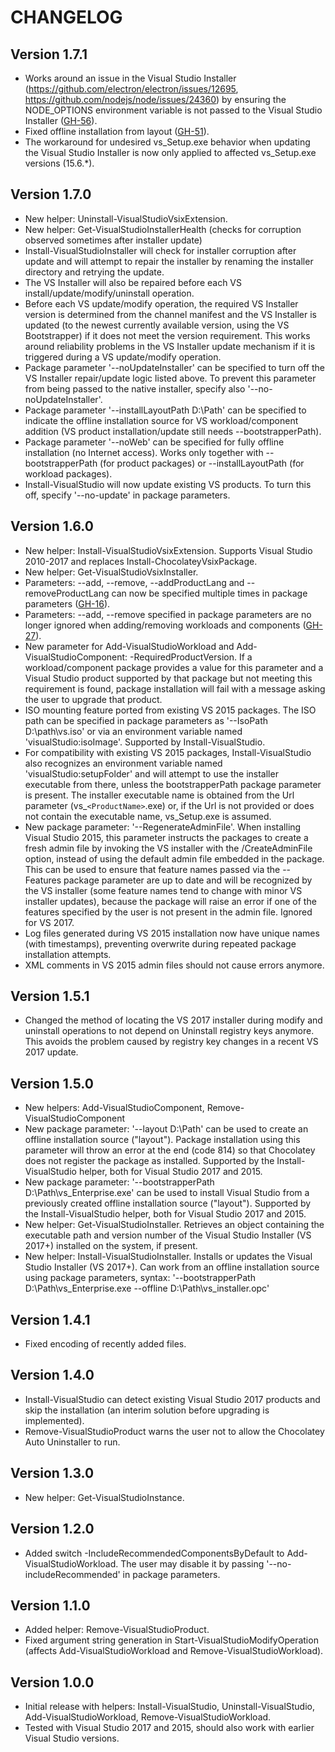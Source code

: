 ﻿# CHANGELOG

## Version 1.7.1

- Works around an issue in the Visual Studio Installer (https://github.com/electron/electron/issues/12695, https://github.com/nodejs/node/issues/24360) by ensuring the NODE_OPTIONS environment variable is not passed to the Visual Studio Installer ([GH-56](https://github.com/jberezanski/ChocolateyPackages/pull/56)).
- Fixed offline installation from layout ([GH-51](https://github.com/jberezanski/ChocolateyPackages/issues/51)).
- The workaround for undesired vs_Setup.exe behavior when updating the Visual Studio Installer is now only applied to affected vs_Setup.exe versions (15.6.*).

## Version 1.7.0

- New helper: Uninstall-VisualStudioVsixExtension.
- New helper: Get-VisualStudioInstallerHealth (checks for corruption observed sometimes after installer update)
- Install-VisualStudioInstaller will check for installer corruption after update and will attempt to repair the installer by renaming the installer directory and retrying the update.
- The VS Installer will also be repaired before each VS install/update/modify/uninstall operation.
- Before each VS update/modify operation, the required VS Installer version is determined from the channel manifest and the VS Installer is updated (to the newest currently available version, using the VS Bootstrapper) if it does not meet the version requirement. This works around reliability problems in the VS Installer update mechanism if it is triggered during a VS update/modify operation.
- Package parameter '--noUpdateInstaller' can be specified to turn off the VS Installer repair/update logic listed above. To prevent this parameter from being passed to the native installer, specify also '--no-noUpdateInstaller'.
- Package parameter '--installLayoutPath D:\Path' can be specified to indicate the offline installation source for VS workload/component addition (VS product installation/update still needs --bootstrapperPath).
- Package parameter '--noWeb' can be specified for fully offline installation (no Internet access). Works only together with --bootstrapperPath (for product packages) or --installLayoutPath (for workload packages).
- Install-VisualStudio will now update existing VS products. To turn this off, specify '--no-update' in package parameters.

## Version 1.6.0

- New helper: Install-VisualStudioVsixExtension. Supports Visual Studio 2010-2017 and replaces Install-ChocolateyVsixPackage.
- New helper: Get-VisualStudioVsixInstaller.
- Parameters: --add, --remove, --addProductLang and --removeProductLang can now be specified multiple times in package parameters ([GH-16](https://github.com/jberezanski/ChocolateyPackages/issues/16)).
- Parameters: --add, --remove specified in package parameters are no longer ignored when adding/removing workloads and components ([GH-27](https://github.com/jberezanski/ChocolateyPackages/issues/27)).
- New parameter for Add-VisualStudioWorkload and Add-VisualStudioComponent: -RequiredProductVersion. If a workload/component package provides a value for this parameter and a Visual Studio product supported by that package but not meeting this requirement is found, package installation will fail with a message asking the user to upgrade that product.
- ISO mounting feature ported from existing VS 2015 packages. The ISO path can be specified in package parameters as '--IsoPath D:\path\vs.iso' or via an environment variable named 'visualStudio:isoImage'.
 Supported by Install-VisualStudio.
- For compatibility with existing VS 2015 packages, Install-VisualStudio also recognizes an environment variable named 'visualStudio:setupFolder' and will attempt to use the installer executable from there, unless the bootstrapperPath package parameter is present. The installer executable name is obtained from the Url parameter (vs_`<ProductName>`.exe) or, if the Url is not provided or does not contain the executable name, vs_Setup.exe is assumed.
- New package parameter: '--RegenerateAdminFile'. When installing Visual Studio 2015, this parameter instructs the packages to create a fresh admin file by invoking the VS installer with the /CreateAdminFile option, instead of using the default admin file embedded in the package. This can be used to ensure that feature names passed via the --Features package parameter are up to date and will be recognized by the VS installer (some feature names tend to change with minor VS installer updates), because the package will raise an error if one of the features specified by the user is not present in the admin file. Ignored for VS 2017.
- Log files generated during VS 2015 installation now have unique names (with timestamps), preventing overwrite during repeated package installation attempts.
- XML comments in VS 2015 admin files should not cause errors anymore.

## Version 1.5.1

- Changed the method of locating the VS 2017 installer during modify and uninstall operations to not depend on Uninstall registry
  keys anymore. This avoids the problem caused by registry key changes in a recent VS 2017 update.

## Version 1.5.0

- New helpers: Add-VisualStudioComponent, Remove-VisualStudioComponent
- New package parameter: '--layout D:\Path' can be used to create an offline installation source ("layout").
  Package installation using this parameter will throw an error at the end (code 814) so that Chocolatey does not register the package as installed.
  Supported by the Install-VisualStudio helper, both for Visual Studio 2017 and 2015.
- New package parameter: '--bootstrapperPath D:\Path\vs_Enterprise.exe' can be used to install Visual Studio from a previously created offline installation source ("layout").
  Supported by the Install-VisualStudio helper, both for Visual Studio 2017 and 2015.
- New helper: Get-VisualStudioInstaller.
  Retrieves an object containing the executable path and version number of the Visual Studio Installer (VS 2017+) installed on the system, if present.
- New helper: Install-VisualStudioInstaller.
  Installs or updates the Visual Studio Installer (VS 2017+).
  Can work from an offline installation source using package parameters, syntax: '--bootstrapperPath D:\Path\vs_Enterprise.exe --offline D:\Path\vs_installer.opc'

## Version 1.4.1

- Fixed encoding of recently added files.

## Version 1.4.0

- Install-VisualStudio can detect existing Visual Studio 2017 products and skip the installation (an interim solution before upgrading is implemented).
- Remove-VisualStudioProduct warns the user not to allow the Chocolatey Auto Uninstaller to run.

## Version 1.3.0

- New helper: Get-VisualStudioInstance.

## Version 1.2.0

- Added switch -IncludeRecommendedComponentsByDefault to Add-VisualStudioWorkload. The user may disable it by passing '--no-includeRecommended' in package parameters.

## Version 1.1.0

- Added helper: Remove-VisualStudioProduct.
- Fixed argument string generation in Start-VisualStudioModifyOperation (affects Add-VisualStudioWorkload and Remove-VisualStudioWorkload).

## Version 1.0.0

- Initial release with helpers: Install-VisualStudio, Uninstall-VisualStudio, Add-VisualStudioWorkload, Remove-VisualStudioWorkload.
- Tested with Visual Studio 2017 and 2015, should also work with earlier Visual Studio versions.

